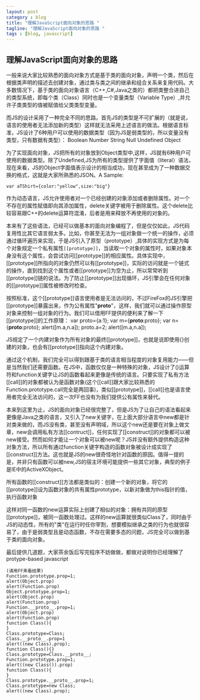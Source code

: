 ```yaml
---
layout: post
category : blog
title: "理解JavaScript面向对象的思路 "
tagline: "理解JavaScript面向对象的思路 "
tags : [blog, javascript]
---
```



## 理解JavaScript面向对象的思路

一般来说大家比较熟悉的面向对象方式是基于类的面向对象，声明一个类，然后在根据类声明的描述去创建对象，通过类与类之间的继承和组合关系来复用代码。大多数情况下，基于类的面向对象语言（C++,C#,Java之类的）都把类整合进自己的类型系统，即每个类（Class）同时也是一个变量类型（Variable Type）,并允许子类类型的值被赋值给父类类型变量。

而JS的设计采用了一种完全不同的思路。首先JS的类型是不可扩展的（就是说，语言的使用者无法添加新的类型）这样就无法采用上述语言的做法。根据语言标准，JS设计了6种用户可以使用的数据类型（因为JS是弱类型的，所以变量没有类型，只有数据有类型）：
Boolean Number String Null Undefined Object

为了实现面向对象，JS把所有的对象放到Object类型中,这样，JS就有6种用户可使用的数据类型。除了Undefined,JS为所有的类型提供了字面值（literal）语法，现在来看，JS的Object字面值表示设计的相当成功，现在甚至成为了一种数据交换的格式，这就是大家所熟悉的JSON。A Sample:
    
    var aTShirt={color:"yellow",size:"big"} 
    
作为动态语言，JS允许使用者对一个已经创建的对象添加或者删除属性。对一个不存在的属性赋值即向其添加属性，delete关键字被用于删除属性。这个delete比较容易跟C++的delete运算符混淆，后者是用来释放不再使用的对象的。

本来有了这些语法，已经可以做基本的面向对象编程了，但是仅仅如此，JS代码复用性比其它语言弱太多。比如，你甚至无法为一组对象做一个统一的操作，必须通过循环遍历来实现，于是JS引入了原型（prototype）,具体的实现方式是为每个对象规定一个私有属性`[[prototype]]`，当读取一个对象的属性时，如果对象本身没有这个属性，会尝试访问[[prototype]]的相应属性。具体实现中，[[prototype]]所指向的对象仍然可以有[[prototype]]，实际的访问就是一个链式的操作，直到找到这个属性或者[[prototype]]为空为止，所以常常听到[[prototype]]链的说法。为了防止[[prototype]]出现循环，JS引擎会在任何对象的[[prototype]]属性被修改时检查。

按照标准，这个[[prototype]]语言使用者是无法访问的，不过FireFox的JS引擎把[[prototype]]暴露出来，作为公有属性"__proto__"，这样，我们就可以通过操作原型对象来控制一组对象的行为。我们可以借用FF提供的便利来了解一下[[prototype]]的工作原理：
    var proto={a:1};
    var m={__proto__:proto};
    var n={__proto__:proto};
    alert([m.a,n.a]);
    proto.a=2;
    alert([m.a,n.a]);

JS规定了一个内建对象作为所有对象的最终[[prototype]]，也就是说即使用{}创建的对象，也会有[[prototype]]指向这个内建对象。

通过这个机制，我们完全可以得到跟基于类的语言相当程度的对象复用能力——但是当然我们还需要函数。在JS中，函数仅仅是一种特殊的对象，JS设计了()运算符和function关键字让JS的函数看起来更像是传统的语言。只要实现了私有方法[[call]]的对象都被认为是函数对象(这个[[call]]跟大家比较熟悉的Function.prototype.call完全是两回事)，类似[[prototype]]，[[call]]也是语言使用者完全无法访问的，这一次FF也没有为我们提供公有属性来替代。

本来到这里为止，JS的面向对象已经很完整了，但是JS为了让自己的语法看起来更像是Java之类的语言，又引入了new关键字，在上面大部分语言中new都是针对类来做的，而JS没有类，甚至没有声明域，所以这个new还是要在对象上做文章，new会调用私有方法[[contruct]]，任何实现了[[construct]]的对象都可以被new接受。然而如何才能让一个对象可以被new呢？JS并没有额外提供构造这种对象方法，所以所有通过function关键字构造的函数对象被设计成实现了[[construct]]方法。这也就是JS的new很奇怪地针对函数的原因。值得一提的是，并非只有函数可以被new,JS的宿主环境可能提供一些其它对象，典型的例子是IE中的ActiveXObject。

所有函数的[[construct]]方法都是类似的：创建一个新的对象，将它的[[prototype]]设为函数对象的共有属性prototype，以新对象做为this指针的值，执行函数对象

这样对同一函数的new运算实际上创建了相似的对象：拥有共同的原型[[prototype]]，被同一函数处理过。这样的new运算就很类似Class了，同时由于JS的动态性，所有的"类"在运行时任你宰割，想要模拟继承之类的行为也就很容易了，由于是弱类型且是动态函数，不存在需要多态的问题，JS完全可以做到基于类的面向对象。

最后提供几道题，大家茶余饭后写完程序不妨做做，都做对说明你已经理解了protype-based javascript

    (请用FF来看结果)
    Function.prototype.prop=1;
    alert(Object.prop)
    alert(Function.prop)
    Object.prototype.prop=1;
    alert(Object.prop)
    alert(Function.prop)
    Function.__proto__.prop=1;
    alert(Object.prop)
    alert(Function.prop)
    function Class(){
    }
    Class.prototype=Class;
    Class.__proto__.prop=1
    alert((new Class).prop);
    function Class(){}
    Class.prototype=Class.__proto__;
    Function.prototype.prop=1;
    alert((new Class()).prop)
    function Class(){
    }
    Class.prototype.__proto__.prop=1;
    Class.prototype=new Class;
    alert((new Class).prop);
